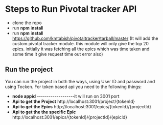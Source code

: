 # Steps to Run Pivotal tracker API
- clone the repo 
- run **npm install**
- run **npm install** https://github.com/kmtabish/pivotaltracker/tarball/master
(It will add the custom pivotal tracker module. this module will only give the top 20 epics. initially it was fetching all the epics which was time taken and some time it give request time out error also)

## Run the project 
You can run the project in both the ways, using User ID and password and using Tocken. For token based api you need to the following things: 
- **node appid**  -------------------it will run on 3001 port
- **Api to get the Project** http://localhost:3001/project/{tokenId}
- **Api to get the Epics** http://localhost:3001/epics/{tokenId}/{projectId}
- **Api to get the the specific Epic** http://localhost:3001/epics/{tokenId}/{projectId}/{epicId}
